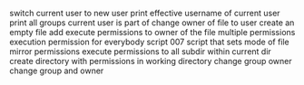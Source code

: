 switch current user to new user
print effective username of current user
print all groups current user is part of
change owner of file to user
create an empty file
add execute permissions to owner of the file
multiple permissions
execution permission for everybody
script 007
script that sets mode of file
mirror permissions
execute permissions to all subdir within current dir
create directory with permissions in working directory
change group owner
change group and owner
